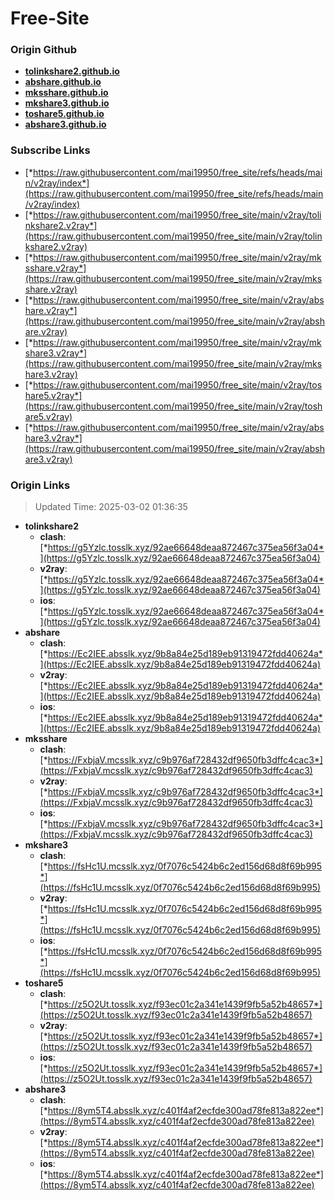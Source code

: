 # Free-Site

### Origin Github

- [**tolinkshare2.github.io**](https://github.com/tolinkshare2/tolinkshare2.github.io)
- [**abshare.github.io**](https://github.com/abshare/abshare.github.io)
- [**mksshare.github.io**](https://github.com/mksshare/mksshare.github.io)
- [**mkshare3.github.io**](https://github.com/mkshare3/mkshare3.github.io)
- [**toshare5.github.io**](https://github.com/toshare5/toshare5.github.io)
- [**abshare3.github.io**](https://github.com/abshare3/abshare3.github.io)

### Subscribe Links

- [*https://raw.githubusercontent.com/mai19950/free_site/refs/heads/main/v2ray/index*](https://raw.githubusercontent.com/mai19950/free_site/refs/heads/main/v2ray/index)
- [*https://raw.githubusercontent.com/mai19950/free_site/main/v2ray/tolinkshare2.v2ray*](https://raw.githubusercontent.com/mai19950/free_site/main/v2ray/tolinkshare2.v2ray)
- [*https://raw.githubusercontent.com/mai19950/free_site/main/v2ray/mksshare.v2ray*](https://raw.githubusercontent.com/mai19950/free_site/main/v2ray/mksshare.v2ray)
- [*https://raw.githubusercontent.com/mai19950/free_site/main/v2ray/abshare.v2ray*](https://raw.githubusercontent.com/mai19950/free_site/main/v2ray/abshare.v2ray)
- [*https://raw.githubusercontent.com/mai19950/free_site/main/v2ray/mkshare3.v2ray*](https://raw.githubusercontent.com/mai19950/free_site/main/v2ray/mkshare3.v2ray)
- [*https://raw.githubusercontent.com/mai19950/free_site/main/v2ray/toshare5.v2ray*](https://raw.githubusercontent.com/mai19950/free_site/main/v2ray/toshare5.v2ray)
- [*https://raw.githubusercontent.com/mai19950/free_site/main/v2ray/abshare3.v2ray*](https://raw.githubusercontent.com/mai19950/free_site/main/v2ray/abshare3.v2ray)

### Origin Links

> Updated Time: 2025-03-02 01:36:35

- **tolinkshare2**
  - **clash**: [*https://g5Yzlc.tosslk.xyz/92ae66648deaa872467c375ea56f3a04*](https://g5Yzlc.tosslk.xyz/92ae66648deaa872467c375ea56f3a04)
  - **v2ray**: [*https://g5Yzlc.tosslk.xyz/92ae66648deaa872467c375ea56f3a04*](https://g5Yzlc.tosslk.xyz/92ae66648deaa872467c375ea56f3a04)
  - **ios**: [*https://g5Yzlc.tosslk.xyz/92ae66648deaa872467c375ea56f3a04*](https://g5Yzlc.tosslk.xyz/92ae66648deaa872467c375ea56f3a04)
- **abshare**
  - **clash**: [*https://Ec2IEE.absslk.xyz/9b8a84e25d189eb91319472fdd40624a*](https://Ec2IEE.absslk.xyz/9b8a84e25d189eb91319472fdd40624a)
  - **v2ray**: [*https://Ec2IEE.absslk.xyz/9b8a84e25d189eb91319472fdd40624a*](https://Ec2IEE.absslk.xyz/9b8a84e25d189eb91319472fdd40624a)
  - **ios**: [*https://Ec2IEE.absslk.xyz/9b8a84e25d189eb91319472fdd40624a*](https://Ec2IEE.absslk.xyz/9b8a84e25d189eb91319472fdd40624a)
- **mksshare**
  - **clash**: [*https://FxbjaV.mcsslk.xyz/c9b976af728432df9650fb3dffc4cac3*](https://FxbjaV.mcsslk.xyz/c9b976af728432df9650fb3dffc4cac3)
  - **v2ray**: [*https://FxbjaV.mcsslk.xyz/c9b976af728432df9650fb3dffc4cac3*](https://FxbjaV.mcsslk.xyz/c9b976af728432df9650fb3dffc4cac3)
  - **ios**: [*https://FxbjaV.mcsslk.xyz/c9b976af728432df9650fb3dffc4cac3*](https://FxbjaV.mcsslk.xyz/c9b976af728432df9650fb3dffc4cac3)
- **mkshare3**
  - **clash**: [*https://fsHc1U.mcsslk.xyz/0f7076c5424b6c2ed156d68d8f69b995*](https://fsHc1U.mcsslk.xyz/0f7076c5424b6c2ed156d68d8f69b995)
  - **v2ray**: [*https://fsHc1U.mcsslk.xyz/0f7076c5424b6c2ed156d68d8f69b995*](https://fsHc1U.mcsslk.xyz/0f7076c5424b6c2ed156d68d8f69b995)
  - **ios**: [*https://fsHc1U.mcsslk.xyz/0f7076c5424b6c2ed156d68d8f69b995*](https://fsHc1U.mcsslk.xyz/0f7076c5424b6c2ed156d68d8f69b995)
- **toshare5**
  - **clash**: [*https://z5O2Ut.tosslk.xyz/f93ec01c2a341e1439f9fb5a52b48657*](https://z5O2Ut.tosslk.xyz/f93ec01c2a341e1439f9fb5a52b48657)
  - **v2ray**: [*https://z5O2Ut.tosslk.xyz/f93ec01c2a341e1439f9fb5a52b48657*](https://z5O2Ut.tosslk.xyz/f93ec01c2a341e1439f9fb5a52b48657)
  - **ios**: [*https://z5O2Ut.tosslk.xyz/f93ec01c2a341e1439f9fb5a52b48657*](https://z5O2Ut.tosslk.xyz/f93ec01c2a341e1439f9fb5a52b48657)
- **abshare3**
  - **clash**: [*https://8ym5T4.absslk.xyz/c401f4af2ecfde300ad78fe813a822ee*](https://8ym5T4.absslk.xyz/c401f4af2ecfde300ad78fe813a822ee)
  - **v2ray**: [*https://8ym5T4.absslk.xyz/c401f4af2ecfde300ad78fe813a822ee*](https://8ym5T4.absslk.xyz/c401f4af2ecfde300ad78fe813a822ee)
  - **ios**: [*https://8ym5T4.absslk.xyz/c401f4af2ecfde300ad78fe813a822ee*](https://8ym5T4.absslk.xyz/c401f4af2ecfde300ad78fe813a822ee)
